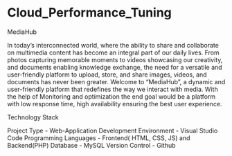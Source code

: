 # Cloud_Performance_Tuning

MediaHub

In today’s interconnected world, where the ability to share and collaborate on multimedia content has become an integral part of our daily lives. From photos capturing memorable moments to videos showcasing our creativity, and documents enabling knowledge exchange, the need for a versatile and user-friendly platform to upload, store, and share images, videos, and documents has never been greater. Welcome to “MediaHub”, a dynamic and user-friendly platform that redefines the way we interact with media. With the help of Monitoring and optimization the end goal would be a platform with low response time, high availability ensuring the best user experience.

Technology Stack

Project Type - Web-Application
Development Environment - Visual Studio Code
Programming Languages - Frontend( HTML, CSS, JS) and Backend(PHP)
Database - MySQL
Version Control - Github

